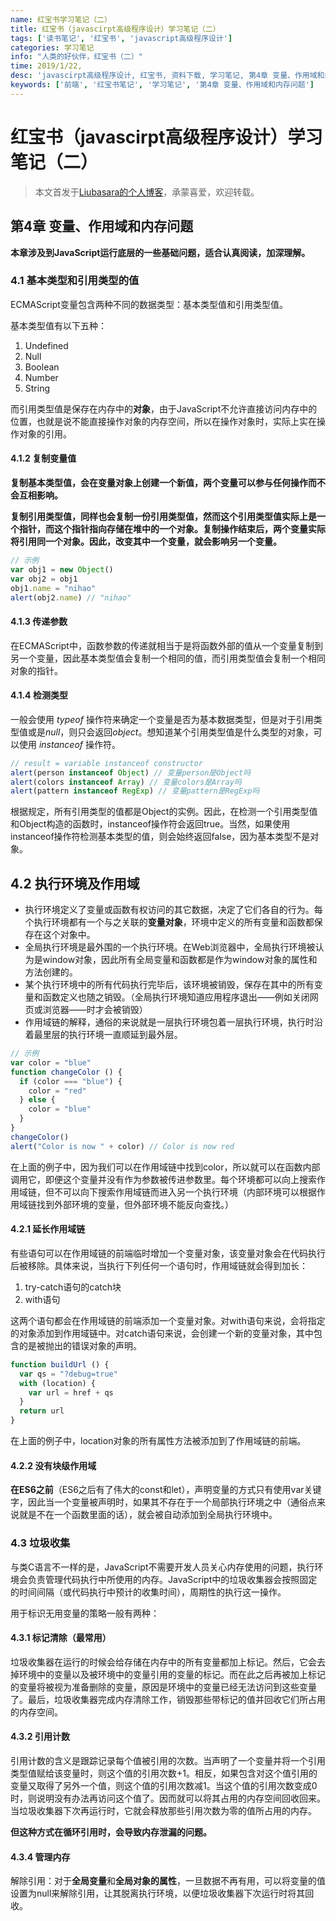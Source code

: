 ```yaml
---
name: 红宝书学习笔记（二）
title: 红宝书（javascirpt高级程序设计）学习笔记（二）
tags: ['读书笔记', '红宝书', 'javascript高级程序设计']
categories: 学习笔记
info: "人类的好伙伴，红宝书（二）"
time: 2019/1/22,
desc: 'javascirpt高级程序设计, 红宝书, 资料下载, 学习笔记, 第4章 变量、作用域和内存问题'
keywords: ['前端', '红宝书笔记', '学习笔记', '第4章 变量、作用域和内存问题']
---
```


# 红宝书（javascirpt高级程序设计）学习笔记（二）

> 本文首发于[Liubasara的个人博客](https://blog.liubasara.info/#/post/%E7%BA%A2%E5%AE%9D%E4%B9%A6%E5%AD%A6%E4%B9%A0%E7%AC%94%E8%AE%B0%EF%BC%88%E4%BA%8C%EF%BC%89)，承蒙喜爱，欢迎转载。

## 第4章 变量、作用域和内存问题

**本章涉及到JavaScript运行底层的一些基础问题，适合认真阅读，加深理解。**

### 4.1 基本类型和引用类型的值

ECMAScript变量包含两种不同的数据类型：基本类型值和引用类型值。

基本类型值有以下五种：

1. Undefined
2. Null
3. Boolean
4. Number
5. String

而引用类型值是保存在内存中的**对象**，由于JavaScript不允许直接访问内存中的位置，也就是说不能直接操作对象的内存空间，所以在操作对象时，实际上实在操作对象的引用。

#### 4.1.2 复制变量值

**复制基本类型值，会在变量对象上创建一个新值，两个变量可以参与任何操作而不会互相影响。**

**复制引用类型值，同样也会复制一份引用类型值，然而这个引用类型值实际上是一个指针，而这个指针指向存储在堆中的一个对象。复制操作结束后，两个变量实际将引用同一个对象。因此，改变其中一个变量，就会影响另一个变量。**

```javascript
// 示例
var obj1 = new Object()
var obj2 = obj1
obj1.name = "nihao"
alert(obj2.name) // "nihao"
```

#### 4.1.3 传递参数

在ECMAScript中，函数参数的传递就相当于是将函数外部的值从一个变量复制到另一个变量，因此基本类型值会复制一个相同的值，而引用类型值会复制一个相同对象的指针。

#### 4.1.4 检测类型

一般会使用 *typeof* 操作符来确定一个变量是否为基本数据类型，但是对于引用类型值或是*null*，则只会返回*object*。想知道某个引用类型值是什么类型的对象，可以使用 *instanceof* 操作符。

```javascript
// result = variable instanceof constructor
alert(person instanceof Object) // 变量person是Object吗
alert(colors instanceof Array) // 变量colors是Array吗
alert(pattern instanceof RegExp) // 变量pattern是RegExp吗
```

根据规定，所有引用类型的值都是Object的实例。因此，在检测一个引用类型值和Object构造的函数时，instanceof操作符会返回true。当然，如果使用instanceof操作符检测基本类型的值，则会始终返回false，因为基本类型不是对象。

## 4.2 执行环境及作用域

- 执行环境定义了变量或函数有权访问的其它数据，决定了它们各自的行为。每个执行环境都有一个与之关联的**变量对象**，环境中定义的所有变量和函数都保存在这个对象中。
- 全局执行环境是最外围的一个执行环境。在Web浏览器中，全局执行环境被认为是window对象，因此所有全局变量和函数都是作为window对象的属性和方法创建的。
- 某个执行环境中的所有代码执行完毕后，该环境被销毁，保存在其中的所有变量和函数定义也随之销毁。（全局执行环境知道应用程序退出——例如关闭网页或浏览器——时才会被销毁）
- 作用域链的解释，通俗的来说就是一层执行环境包着一层执行环境，执行时沿着最里层的执行环境一直顺延到最外层。

```javascript
// 示例
var color = "blue"
function changeColor () {
  if (color === "blue") {
    color = "red"
  } else {
    color = "blue"
  }
}
changeColor()
alert("Color is now " + color) // Color is now red
```

在上面的例子中，因为我们可以在作用域链中找到color，所以就可以在函数内部调用它，即便这个变量并没有作为参数被传进参数里。每个环境都可以向上搜索作用域链，但不可以向下搜索作用域链而进入另一个执行环境（内部环境可以根据作用域链找到外部环境的变量，但外部环境不能反向查找。）

#### 4.2.1 延长作用域链

有些语句可以在作用域链的前端临时增加一个变量对象，该变量对象会在代码执行后被移除。具体来说，当执行下列任何一个语句时，作用域链就会得到加长：

1. try-catch语句的catch块
2. with语句

这两个语句都会在作用域链的前端添加一个变量对象。对with语句来说，会将指定的对象添加到作用域链中。对catch语句来说，会创建一个新的变量对象，其中包含的是被抛出的错误对象的声明。

```javascript
function buildUrl () {
  var qs = "?debug=true"
  with (location) {
    var url = href + qs
  }
  return url
}
```

在上面的例子中，location对象的所有属性方法被添加到了作用域链的前端。

#### 4.2.2 没有块级作用域

**在ES6之前**（ES6之后有了伟大的const和let），声明变量的方式只有使用var关键字，因此当一个变量被声明时，如果其不存在于一个局部执行环境之中（通俗点来说就是不在一个函数里面的话），就会被自动添加到全局执行环境中。

### 4.3 垃圾收集

与类C语言不一样的是，JavaScript不需要开发人员关心内存使用的问题，执行环境会负责管理代码执行中所使用的内存。JavaScript中的垃圾收集器会按照固定的时间间隔（或代码执行中预计的收集时间），周期性的执行这一操作。

用于标识无用变量的策略一般有两种：

#### 4.3.1 标记清除（最常用）

垃圾收集器在运行的时候会给存储在内存中的所有变量都加上标记。然后，它会去掉环境中的变量以及被环境中的变量引用的变量的标记。而在此之后再被加上标记的变量将被视为准备删除的变量，原因是环境中的变量已经无法访问到这些变量了。最后，垃圾收集器完成内存清除工作，销毁那些带标记的值并回收它们所占用的内存空间。

#### 4.3.2 引用计数

引用计数的含义是跟踪记录每个值被引用的次数。当声明了一个变量并将一个引用类型值赋给该变量时，则这个值的引用次数+1。相反，如果包含对这个值引用的变量又取得了另外一个值，则这个值的引用次数减1。当这个值的引用次数变成0时，则说明没有办法再访问这个值了。因而就可以将其占用的内存空间回收回来。当垃圾收集器下次再运行时，它就会释放那些引用次数为零的值所占用的内存。

**但这种方式在循环引用时，会导致内存泄漏的问题。**

#### 4.3.4 管理内存

解除引用：对于**全局变量**和**全局对象的属性**，一旦数据不再有用，可以将变量的值设置为null来解除引用，让其脱离执行环境，以便垃圾收集器下次运行时将其回收。
